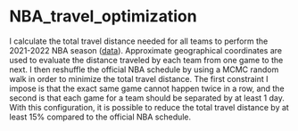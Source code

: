 # NBA_travel_optimization

I calculate the total travel distance needed for all teams to perform the 2021-2022 NBA season ([data](https://www.basketball-reference.com/leagues/NBA_2022_games.html)). Approximate geographical coordinates are used to evaluate the distance traveled by each team from one game to the next. I then reshuffle the official NBA schedule by using a MCMC random walk in order to minimize the total travel distance. The first constraint I impose is that the exact same game cannot happen twice in a row, and the second is that each game for a team should be separated by at least 1 day. With this configuration, it is possible to reduce the total travel distance by at least 15% compared to the official NBA schedule.